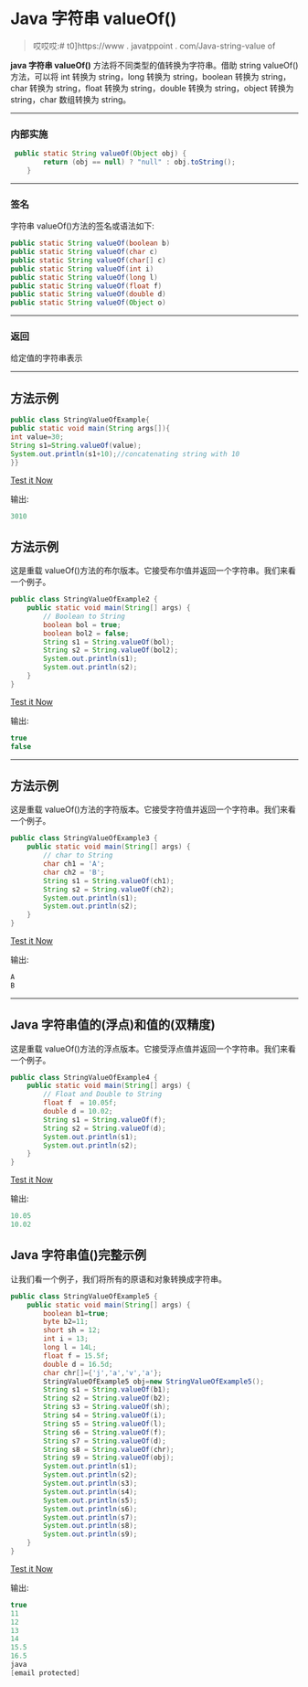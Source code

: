 # Java 字符串 valueOf()

> 哎哎哎:# t0]https://www . javatppoint . com/Java-string-value of

**java 字符串 valueOf()** 方法将不同类型的值转换为字符串。借助 string valueOf()方法，可以将 int 转换为 string，long 转换为 string，boolean 转换为 string，char 转换为 string，float 转换为 string，double 转换为 string，object 转换为 string，char 数组转换为 string。

* * *

### 内部实施

```java
 public static String valueOf(Object obj) {
        return (obj == null) ? "null" : obj.toString();
    }

```

* * *

### 签名

字符串 valueOf()方法的签名或语法如下:

```java
public static String valueOf(boolean b)
public static String valueOf(char c)
public static String valueOf(char[] c)
public static String valueOf(int i)
public static String valueOf(long l)
public static String valueOf(float f)
public static String valueOf(double d)
public static String valueOf(Object o)

```

* * *

### 返回

给定值的字符串表示

* * *

## 方法示例

```java
public class StringValueOfExample{
public static void main(String args[]){
int value=30;
String s1=String.valueOf(value);
System.out.println(s1+10);//concatenating string with 10
}}

```

[Test it Now](https://compiler.javatpoint.com/opr/test.jsp?filename=StringValueOfExample)

输出:

```java
3010

```

## 方法示例

这是重载 valueOf()方法的布尔版本。它接受布尔值并返回一个字符串。我们来看一个例子。

```java
public class StringValueOfExample2 {
	public static void main(String[] args) {		
		// Boolean to String
		boolean bol = true;  
		boolean bol2 = false;  
		String s1 = String.valueOf(bol);  
		String s2 = String.valueOf(bol2);
		System.out.println(s1);
		System.out.println(s2);
	}
}

```

[Test it Now](https://compiler.javatpoint.com/opr/test.jsp?filename=StringValueOfExample2)

输出:

```java
true
false

```

* * *

## 方法示例

这是重载 valueOf()方法的字符版本。它接受字符值并返回一个字符串。我们来看一个例子。

```java
public class StringValueOfExample3 {
	public static void main(String[] args) {
		// char to String		
		char ch1 = 'A';  
		char ch2 = 'B';
		String s1 = String.valueOf(ch1);  
		String s2 = String.valueOf(ch2);
		System.out.println(s1);
		System.out.println(s2);
	}
}

```

[Test it Now](https://compiler.javatpoint.com/opr/test.jsp?filename=StringValueOfExample3)

输出:

```java
A
B

```

* * *

## Java 字符串值的(浮点)和值的(双精度)

这是重载 valueOf()方法的浮点版本。它接受浮点值并返回一个字符串。我们来看一个例子。

```java
public class StringValueOfExample4 {
	public static void main(String[] args) {
		// Float and Double to String
		float f  = 10.05f;  
		double d = 10.02;
		String s1 = String.valueOf(f);  
		String s2 = String.valueOf(d);
		System.out.println(s1);
		System.out.println(s2);
	}
}

```

[Test it Now](https://compiler.javatpoint.com/opr/test.jsp?filename=StringValueOfExample4)

输出:

```java
10.05
10.02

```

## Java 字符串值()完整示例

让我们看一个例子，我们将所有的原语和对象转换成字符串。

```java
public class StringValueOfExample5 {
	public static void main(String[] args) {
		boolean b1=true;
		byte b2=11;  
		short sh = 12;
		int i = 13;
		long l = 14L;
		float f = 15.5f;
		double d = 16.5d;
		char chr[]={'j','a','v','a'};
		StringValueOfExample5 obj=new StringValueOfExample5();
		String s1 = String.valueOf(b1);  
		String s2 = String.valueOf(b2);  
		String s3 = String.valueOf(sh);  
		String s4 = String.valueOf(i);  
		String s5 = String.valueOf(l);  
		String s6 = String.valueOf(f);  
		String s7 = String.valueOf(d);  
		String s8 = String.valueOf(chr);  
		String s9 = String.valueOf(obj);  
		System.out.println(s1);
		System.out.println(s2);
		System.out.println(s3);
		System.out.println(s4);
		System.out.println(s5);
		System.out.println(s6);
		System.out.println(s7);
		System.out.println(s8);
		System.out.println(s9);
	}
}

```

[Test it Now](https://compiler.javatpoint.com/opr/test.jsp?filename=StringValueOfExample5)

输出:

```java
true
11
12
13
14
15.5
16.5
java
[email protected]

```